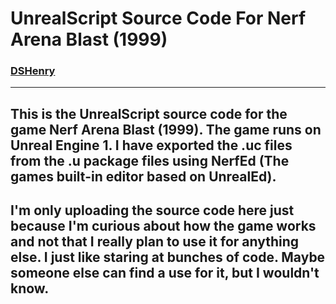 # UnrealScript Source Code For Nerf Arena Blast (1999)

### [DSHenry](https://linktr.ee/Sir_Henricus)

---

## This is the UnrealScript source code for the game Nerf Arena Blast (1999). The game runs on Unreal Engine 1. I have exported the .uc files from the .u package files using NerfEd (The games built-in editor based on UnrealEd).

## I'm only uploading the source code here just because I'm curious about how the game works and not that I really plan to use it for anything else. I just like staring at bunches of code. Maybe someone else can find a use for it, but I wouldn't know.

